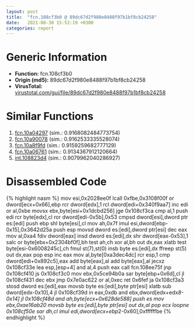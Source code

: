 ```yaml
---
layout: post
title:  "fcn.108cf3b0 @ 89dc67d2f980e8488f97b1bf8cb24258"
date:   2021-08-30 15:52:19 +0300
categories: report
---
```


# Generic Information
- **Function:** fcn.108cf3b0
- **Origin (md5):** 89dc67d2f980e8488f97b1bf8cb24258
- **VirusTotal:** [virustotal.com/gui/file/89dc67d2f980e8488f97b1bf8cb24258][virustotal_ref]



# Similar Functions

1. [fcn.10a04297][similar_1_ref] (sim.: 0.9168082484773754)
2. [fcn.10a90078][similar_2_ref] (sim.: 0.9162533335528074)
3. [fcn.10a8f9fd][similar_3_ref] (sim.: 0.9159259682777129)
4. [fcn.10a06761][similar_4_ref] (sim.: 0.9134367912120664)
5. [int.108823d4][similar_5_ref] (sim.: 0.9079962040286927)


# Disassembled Code

{% highlight nasm %}
mov esi,0x2028ee0f
lcall 0xfbe,0x3108f00f
or dword[ecx+0x66],ebp
rcr dword[edx],1
rcl dword[edi+0x340f9aa7]
inc edi
or al,0xbe
movsx ebx,byte[esi+0x1dcbd256]
jge 0x108cf3ca
cmp al,1
push edi
rcr byte[edx],cl
ror dword[edi-0x5b],0x53
cmpsd dword[esi],dword ptr es:[edi]
push ebp
shl byte[esi],cl
mov ah,0x7f
imul esi,dword[ebp-0x15],0x3642d25a
push esp
movsd dword es:[edi],dword ptr[esi]
dec eax
mov al,0xa4
fdiv dword[eax]
insd dword es:[edi],dx
shr dword[eax-0x53],1
salc 
or byte[ebx+0x2304bf0f],bh
test ah,ch
xor al,bh
out dx,eax
xlatb 
test byte[esi-0x6008245c],ch
fmul st(7),st(0)
insb byte es:[edi],dx
ffreep st(5)
out dx,eax
pop esp
inc eax
mov al,byte[0xa3dec4dc]
rcr esp,1
cmp dword[edi+0x892c5],eax
add byte[eax],al
add byte[eax],al
jecxz 0x108cf33e
lea esp,[esp+4]
and al,4
push eax
call fcn.108ee75f
jnp 0x108cf410
js 0x108cf3c0
mov ebx,0x5ce94b0a
sar byte[ebp+0x6d],cl
jl 0x108cf431
dec ebx
jmp 0x7e0ac622
or al,0xec
ret 0x6fef
ja 0x108cf3a3
stosd dword es:[edi],eax
movsb byte es:[edi],byte ptr[esi]
xlatb 
sub dword[edx-0x10],4
jl 0x108cf39d
in eax,0xdb
and ebx,dword[edx+edx*8-0x14]
jl 0x108cf48d
and ah,byte[ecx+0x628de588]
push es
mov ebx,0xae16ab20
movsb byte es:[edi],byte ptr[esi]
out dx,al
pop ecx
loopne 0x108cf50e
sar dh,cl
imul edi,dword[ecx+ebp*2-0x60],0xffffffbe
{% endhighlight %}


[similar_1_ref]: /report/fcn.10a04297@89dc67d2f980e8488f97b1bf8cb24258
[similar_2_ref]: /report/fcn.10a90078@89dc67d2f980e8488f97b1bf8cb24258
[similar_3_ref]: /report/fcn.10a8f9fd@89dc67d2f980e8488f97b1bf8cb24258
[similar_4_ref]: /report/fcn.10a06761@89dc67d2f980e8488f97b1bf8cb24258
[similar_5_ref]: /report/int.108823d4@89dc67d2f980e8488f97b1bf8cb24258
[virustotal_ref]: https://www.virustotal.com/gui/file/89dc67d2f980e8488f97b1bf8cb24258